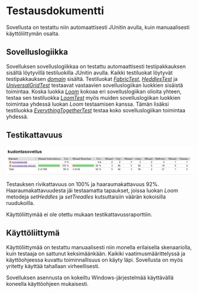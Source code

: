 # Testausdokumentti

Sovellusta on testattu niin automaattisesti JUnitin avulla, kuin manuaalisesti käyttöliittymän osalta.

## Sovelluslogiikka

Sovelluksen sovelluslogiikkaa on testattu automaattisesti testipakkauksen sisältä löytyvillä testiluokilla JUnitin avulla. Kaikki testiluokat löytyvät testipakkauksen [*domain*](https://github.com/emmakamutta/ot-harjoitustyo/tree/master/kudontasovellus/src/test/java/domain) sisältä. Testiluokat [*FabricTest*](https://github.com/emmakamutta/ot-harjoitustyo/blob/master/kudontasovellus/src/test/java/domain/FabricTest.java), [*HeddlesTest*](https://github.com/emmakamutta/ot-harjoitustyo/blob/master/kudontasovellus/src/test/java/domain/HeddlesTest.java) ja [*UniversalGridTest*](https://github.com/emmakamutta/ot-harjoitustyo/blob/master/kudontasovellus/src/test/java/domain/UniversalGridTest.java) testaavat vastaavien sovelluslogiikan luokkien sisäistä toimintaa. 
Koska luokka [*Loom*](https://github.com/emmakamutta/ot-harjoitustyo/blob/master/kudontasovellus/src/main/java/emmakamutta/domain/Loom.java) kokoaa eri sovelluslogiikan olioita yhteen, testaa sen testiluokka [*LoomTest*](https://github.com/emmakamutta/ot-harjoitustyo/blob/master/kudontasovellus/src/test/java/domain/LoomTest.java) myös muiden sovelluslogiikan luokkien toimintaa yhdessä luokan *Loom* testaamisen kanssa. Tämän lisäksi testiluokka [*EverythingTogetherTest*](https://github.com/emmakamutta/ot-harjoitustyo/blob/master/kudontasovellus/src/test/java/domain/EverythingTogetherTest.java) testaa koko sovelluslogiikan toimintaa yhdessä. 

## Testikattavuus

![testikattavuskuva](https://github.com/emmakamutta/ot-harjoitustyo/blob/master/dokumentaatio/kuvat/testikattavuuskuva.png)

Testauksen rivikattavuus on 100% ja haaraumakattavuus 92%. Haaraumakattavuudesta jäi testaamatta tapaukset, joissa luokan *Loom* metodeja *setHeddles* ja *setTreadles* kutsuttaisiin väärän kokoisilla ruudukoilla. 

Käyttöliittymää ei ole otettu mukaan testikattavussraporttiin.

## Käyttöliittymä

Käyttöliittymää on testattu manuaalisesti niin monella erilaisella skenaariolla, kuin testaaja on sattunut keksimäänkään. Kaikiki vaatimusmäärittelyssä ja käyttöohjeessa kuvattu toiminnallisuus on käyty läpi. Sovellusta on myös yritetty käyttää tahallaan virheellisesti.

Sovelluksen asennusta on kokeiltu Windows-järjestelmää käyttävällä koneella käyttöohjeen mukaisesti.
